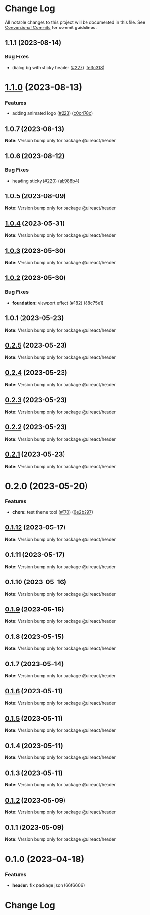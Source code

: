# Change Log

All notable changes to this project will be documented in this file.
See [Conventional Commits](https://conventionalcommits.org) for commit guidelines.

## 1.1.1 (2023-08-14)


### Bug Fixes

* dialog bg with sticky header ([#227](https://github.com/inavac182/ui-react/issues/227)) ([fe3c318](https://github.com/inavac182/ui-react/commit/fe3c31837552b13f04c2ec4803ae69ed74725c66))





# [1.1.0](https://github.com/inavac182/ui-react/compare/@uireact/header@1.0.7...@uireact/header@1.1.0) (2023-08-13)


### Features

* adding animated logo ([#223](https://github.com/inavac182/ui-react/issues/223)) ([c0c478c](https://github.com/inavac182/ui-react/commit/c0c478c8bce252084db2f3f3d380fb4aeb3e4caa))





## 1.0.7 (2023-08-13)

**Note:** Version bump only for package @uireact/header





## 1.0.6 (2023-08-12)


### Bug Fixes

* heading sticky ([#220](https://github.com/inavac182/ui-react/issues/220)) ([ab988b4](https://github.com/inavac182/ui-react/commit/ab988b487570b630cad031cd81bcbdbaefac8773))





## 1.0.5 (2023-08-09)

**Note:** Version bump only for package @uireact/header





## [1.0.4](https://github.com/inavac182/ui-react/compare/@uireact/header@1.0.3...@uireact/header@1.0.4) (2023-05-31)

**Note:** Version bump only for package @uireact/header





## [1.0.3](https://github.com/inavac182/ui-react/compare/@uireact/header@1.0.2...@uireact/header@1.0.3) (2023-05-30)

**Note:** Version bump only for package @uireact/header





## [1.0.2](https://github.com/inavac182/ui-react/compare/@uireact/header@1.0.1...@uireact/header@1.0.2) (2023-05-30)


### Bug Fixes

* **foundation:** viewport effect ([#182](https://github.com/inavac182/ui-react/issues/182)) ([88c75e1](https://github.com/inavac182/ui-react/commit/88c75e16a532d613017bafc53d208a9fd3a2c836))





## 1.0.1 (2023-05-23)

**Note:** Version bump only for package @uireact/header





## [0.2.5](https://github.com/inavac182/ui-react/compare/@uireact/header@0.2.4...@uireact/header@0.2.5) (2023-05-23)

**Note:** Version bump only for package @uireact/header





## [0.2.4](https://github.com/inavac182/ui-react/compare/@uireact/header@0.2.3...@uireact/header@0.2.4) (2023-05-23)

**Note:** Version bump only for package @uireact/header





## [0.2.3](https://github.com/inavac182/ui-react/compare/@uireact/header@0.2.2...@uireact/header@0.2.3) (2023-05-23)

**Note:** Version bump only for package @uireact/header





## [0.2.2](https://github.com/inavac182/ui-react/compare/@uireact/header@0.2.1...@uireact/header@0.2.2) (2023-05-23)

**Note:** Version bump only for package @uireact/header





## [0.2.1](https://github.com/inavac182/ui-react/compare/@uireact/header@0.2.0...@uireact/header@0.2.1) (2023-05-23)

**Note:** Version bump only for package @uireact/header





# 0.2.0 (2023-05-20)


### Features

* **chore:** test theme tool ([#170](https://github.com/inavac182/ui-react/issues/170)) ([6e2b297](https://github.com/inavac182/ui-react/commit/6e2b297b71d96cda928c2b38ef91b3ab1debbedc))





## [0.1.12](https://github.com/inavac182/ui-react/compare/@uireact/header@0.1.11...@uireact/header@0.1.12) (2023-05-17)

**Note:** Version bump only for package @uireact/header





## 0.1.11 (2023-05-17)

**Note:** Version bump only for package @uireact/header





## 0.1.10 (2023-05-16)

**Note:** Version bump only for package @uireact/header





## [0.1.9](https://github.com/inavac182/ui-react/compare/@uireact/header@0.1.8...@uireact/header@0.1.9) (2023-05-15)

**Note:** Version bump only for package @uireact/header





## 0.1.8 (2023-05-15)

**Note:** Version bump only for package @uireact/header





## 0.1.7 (2023-05-14)

**Note:** Version bump only for package @uireact/header





## [0.1.6](https://github.com/inavac182/ui-react/compare/@uireact/header@0.1.5...@uireact/header@0.1.6) (2023-05-11)

**Note:** Version bump only for package @uireact/header





## [0.1.5](https://github.com/inavac182/ui-react/compare/@uireact/header@0.1.4...@uireact/header@0.1.5) (2023-05-11)

**Note:** Version bump only for package @uireact/header





## [0.1.4](https://github.com/inavac182/ui-react/compare/@uireact/header@0.1.3...@uireact/header@0.1.4) (2023-05-11)

**Note:** Version bump only for package @uireact/header





## 0.1.3 (2023-05-11)

**Note:** Version bump only for package @uireact/header





## [0.1.2](https://github.com/inavac182/ui-react/compare/@uireact/header@0.1.1...@uireact/header@0.1.2) (2023-05-09)

**Note:** Version bump only for package @uireact/header





## 0.1.1 (2023-05-09)

**Note:** Version bump only for package @uireact/header





# 0.1.0 (2023-04-18)


### Features

* **header:** fix package json ([66f6606](https://github.com/inavac182/ui-react/commit/66f6606c70feeb8585dcde890051903cb366b387))





# Change Log

